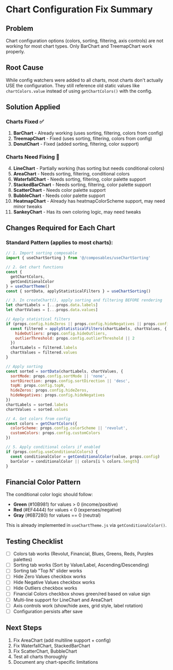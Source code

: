 # Chart Configuration Fix Summary

## Problem
Chart configuration options (colors, sorting, filtering, axis controls) are not working for most chart types. Only BarChart and TreemapChart work properly.

## Root Cause
While config watchers were added to all charts, most charts don't actually USE the configuration. They still reference old static values like `chartColors.value` instead of using `getChartColors()` with the config.

## Solution Applied

### Charts Fixed ✅
1. **BarChart** - Already working (uses sorting, filtering, colors from config)
2. **TreemapChart** - Fixed (uses sorting, filtering, colors from config)
3. **DonutChart** - Fixed (added sorting, filtering, color support)

### Charts Need Fixing 🔧
4. **LineChart** - Partially working (has sorting but needs conditional colors)
5. **AreaChart** - Needs sorting, filtering, conditional colors
6. **WaterfallChart** - Needs sorting, filtering, color palette support
7. **StackedBarChart** - Needs sorting, filtering, color palette support
8. **ScatterChart** - Needs color palette support
9. **BubbleChart** - Needs color palette support
10. **HeatmapChart** - Already has heatmapColorScheme support, may need minor tweaks
11. **SankeyChart** - Has its own coloring logic, may need tweaks

## Changes Required for Each Chart

### Standard Pattern (applies to most charts):
```javascript
// 1. Import sorting composable
import { useChartSorting } from '@/composables/useChartSorting'

// 2. Get chart functions
const { 
  getChartColors,
  getConditionalColor
} = useChartTheme()
const { sortData, applyStatisticalFilters } = useChartSorting()

// 3. In createChart(), apply sorting and filtering BEFORE rendering
let chartLabels = [...props.data.labels]
let chartValues = [...props.data.values]

// Apply statistical filters
if (props.config.hideZeros || props.config.hideNegatives || props.config.hideOutliers) {
  const filtered = applyStatisticalFilters(chartLabels, chartValues, {
    hideOutliers: props.config.hideOutliers,
    outlierThreshold: props.config.outlierThreshold || 2
  })
  chartLabels = filtered.labels
  chartValues = filtered.values
}

// Apply sorting
const sorted = sortData(chartLabels, chartValues, {
  sortMode: props.config.sortMode || 'none',
  sortDirection: props.config.sortDirection || 'desc',
  topN: props.config.topN,
  hideZeros: props.config.hideZeros,
  hideNegatives: props.config.hideNegatives
})
chartLabels = sorted.labels
chartValues = sorted.values

// 4. Get colors from config
const colors = getChartColors({
  colorScheme: props.config.colorScheme || 'revolut',
  customColors: props.config.customColors
})

// 5. Apply conditional colors if enabled
if (props.config.useConditionalColors) {
  const conditionalColor = getConditionalColor(value, props.config)
  barColor = conditionalColor || colors[i % colors.length]
}
```

## Financial Color Pattern
The conditional color logic should follow:
- **Green** (#10B981) for values > 0 (income/positive)
- **Red** (#EF4444) for values < 0 (expenses/negative)
- **Gray** (#6B7280) for values == 0 (neutral)

This is already implemented in `useChartTheme.js` via `getConditionalColor()`.

## Testing Checklist
- [ ] Colors tab works (Revolut, Financial, Blues, Greens, Reds, Purples palettes)
- [ ] Sorting tab works (Sort by Value/Label, Ascending/Descending)
- [ ] Sorting tab "Top N" slider works
- [ ] Hide Zero Values checkbox works
- [ ] Hide Negative Values checkbox works
- [ ] Hide Outliers checkbox works
- [ ] Financial Colors checkbox shows green/red based on value sign
- [ ] Multi-line support for LineChart and AreaChart
- [ ] Axis controls work (show/hide axes, grid style, label rotation)
- [ ] Configuration persists after save

## Next Steps
1. Fix AreaChart (add multiline support + config)
2. Fix WaterfallChart, StackedBarChart
3. Fix ScatterChart, BubbleChart  
4. Test all charts thoroughly
5. Document any chart-specific limitations

